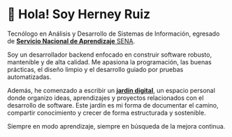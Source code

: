 # 👋 Hola! Soy Herney Ruiz

<p>
  
Tecnólogo en Análisis y Desarrollo de Sistemas de Información, egresado de <a href="https://www.sena.edu.co/"> <b>Servicio Nacional de Aprendizaje</b> SENA</a>.

Soy un desarrollador backend enfocado en construir software robusto, mantenible y de alta calidad. Me apasiona la programación, las buenas prácticas, el diseño limpio y el desarrollo guiado por pruebas automatizadas.

Además, he comenzado a escribir un  <a href="https://herruiz.space/"> <b>jardín digital</b></a>, un espacio personal donde organizo ideas, aprendizajes y proyectos relacionados con el desarrollo de software. Este jardín es mi forma de documentar el camino, compartir conocimiento y crecer de forma estructurada y sostenible.

Siempre en modo aprendizaje, siempre en búsqueda de la mejora continua.
</p>

</div>

